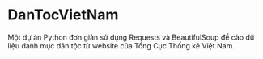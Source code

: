 # DanTocVietNam
Một dự án Python đơn giản sử dụng Requests và BeautifulSoup để cào dữ liệu danh mục dân tộc từ website của Tổng Cục Thống kê Việt Nam.
